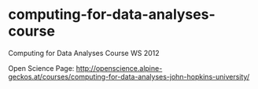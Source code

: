 computing-for-data-analyses-course
==================================

Computing for Data Analyses Course WS 2012

Open Science Page: 
http://openscience.alpine-geckos.at/courses/computing-for-data-analyses-john-hopkins-university/
